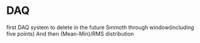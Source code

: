 # DAQ
first DAQ system to delete in the future
Smmoth through window(including five points)
And then (Mean-Min)/RMS distribution
